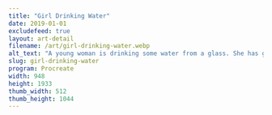 ```yaml
---
title: "Girl Drinking Water"
date: 2019-01-01
excludefeed: true
layout: art-detail
filename: /art/girl-drinking-water.webp
alt_text: "A young woman is drinking some water from a glass. She has gray sweatpants, and a crop top."
slug: girl-drinking-water
program: Procreate
width: 948
height: 1933
thumb_width: 512
thumb_height: 1044
---
```

